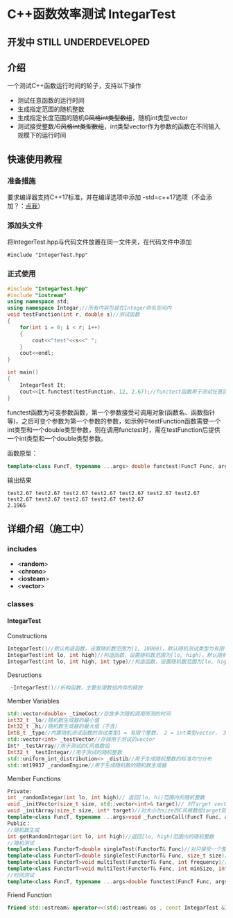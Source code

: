 # C++函数效率测试 IntegarTest

## **开发中 STILL UNDERDEVELOPED**

## 介绍

一个测试C++函数运行时间的轮子，支持以下操作

- 测试任意函数的运行时间
- 生成指定范围的随机整数
- 生成指定长度范围的随机~~C风格int类型数组~~，随机int类型vector
- 测试接受整数/~~C风格int类型数组~~，int类型vector作为参数的函数在不同输入规模下的运行时间

## 快速使用教程

### 准备措施

要求编译器支持C++17标准，并在编译选项中添加 -std=c++17选项（不会添加？：[点我](https://github.com/Hdksg10/IntegarTest/blob/main/complietutorial.md)）

### 添加头文件

将IntegerTest.hpp与代码文件放置在同一文件夹，在代码文件中添加

`#include "IntegerTest.hpp"`

### 正式使用

```c++
#include "IntegarTest.hpp"
#include "iostream"
using namespace std;
using namespace Integar;//所有内容包装在Integer命名空间内
void testFunction(int r, double s)//测试函数
{
    for(int i = 0; i < r; i++)
    {
        cout<<"test"<<s<<" ";
    }
    cout<<endl;
}

int main()
{
    IntegarTest It;
    cout<<It.functest(testFunction, 12, 2.67);//functest函数用于测试任意函数运行时间，返回单位为毫秒的运行时间
}
```

functest函数为可变参数函数，第一个参数接受可调用对象(函数名、函数指针等)，之后可变个参数为第一个参数的参数，如示例中testFunction函数需要一个int类型和一个double类型参数，则在调用functest时，需在testFunction后提供一个int类型和一个double类型参数。

函数原型：

```c++ 
template<class FuncT, typename ...args> double functest(FuncT Func, args ... arg)
```

输出结果

```
test2.67 test2.67 test2.67 test2.67 test2.67 test2.67 test2.67 test2.67 test2.67 test2.67 test2.67 test2.67 
2.1965
```

## 详细介绍（施工中）

### includes

- <**random**>
- <**chrono**>
- <**iosteam**>
- <**vector**>

### classes

#### IntegarTest

Constructions

```C++
IntegarTest()//默认构造函数，设置随机数范围为[1, 10000)，默认随机测试类型为有限个整数
IntegarTest(int lo, int high)//构造函数，设置随机数范围为[lo, high)，默认随机测试类型为有限个整数
IntegarTest(int lo, int high, int type)//构造函数，设置随机数范围为[lo, high)，随机测试类型为type对应（见成员变量_type的介绍)
```

Desructions

```c++
 ~IntegarTest()//析构函数，主要处理数组内存的释放
```

Member Variables

```c++
std::vector<double> _timeCost//存放多次随机调用所测的时间
int32_t _lo//随机数生成器的最小值
Int32_t _hi//随机数生成器的最大值（不含)
Int8_t _type//内置随机测试函数的测试类型1 = 有限个整数， 2 = int类型vector， 3 = int类型C风格数组，functest函数不受限制
std::vector<int> _testVector//存储用于测试的vector
Int* _testArray//用于测试的C风格数组
Int32_t _testIntegar//用于测试的随机整数
std::uniform_int_distribution<> _distib//用于生成随机整数的标准均匀分布
std::mt19937 _randomEngine//用于生成随机数的随机数生成器
```

Member Functions

```c++
Private:
int _randomIntegar(int lo, int high)// 返回[lo, hi)范围内的随机整数
void _initVector(size_t size, std::vector<int>& target)// 对Target vector随机初始化，随机初始化后大小为size
void _initArray(size_t size, int* target)//对大小为size的C风格数组target随机初始化
template<class FuncT, typename ...args>void _functionCall(FuncT Func, args...arg)//用于调用任意函数，接受一个可调用对象作为第一个参数，以及可变个其他参数，可变个其他参数作为第一个参数可调用对象Func的参数
Public：
//随机数生成
int getRandomIntegar(int lo, int high)//返回[lo, high)范围内的随机整数
//随机测试
template<class FunctorT>double singleTest(FunctorT& Func)//对只接受一个整数作为参数的仿函数Func进行单次随机调用测试，返回运行消耗时间（单位：毫秒）
template<class FunctorT>double singleTest(FunctorT& Func, size_t size)//对只接受一个整数vector作为参数的仿函数Func进行单次随机调用测试，返回运行消耗时间（单位：毫秒）
template<class FunctorT>void multiTest(FunctorT& Func, int frequency)//对只接受一个整数作为参数的仿函数Func进行多次随机调用测试，frequency为测试次数， 返回累计消耗时间（单位：毫秒）
template<class FunctorT>void multiTest(FunctorT& Func, int minSize, int maxSize, int step)//对只接受一个整数vector作为参数的仿函数Func进行多次随机调用测试，数据规模从minSize增长到maxSize(不含)，每次增加step，每次调用消耗时间存储在_timeCost中
//时间测试
template<class FuncT, typename ...args>double functest(FuncT Func, args ... arg)//用于对任意函数进行单次运行时间测试，接受一个可调用对象作为第一个参数，以及可变个其他参数，接受的可变个其他参数作为第一个参数(即可调用对象Func)的参数，返回运行时间（单位：毫秒），不受_type指定类型的限制
```

Friend Function

```c++
friend std::ostream& operator<<(std::ostream& os , const IntegarTest &It)//重载的<<运算符，将IntegerTest中_timeCost中的元素全部输出到os这个标准输出流中
```


